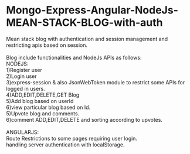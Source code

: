 # Mongo-Express-Angular-NodeJs-MEAN-STACK-BLOG-with-auth
Mean stack blog with authentication and session management and restricting apis based on session.<br />
<br />
Blog include functionalities and NodeJs APIs as follows:<br />
NODEJS:<br />
1)Register user<br />
2)Login user<br />
3)express-session & also JsonWebToken module to restrict some APIs for logged in users.<br />
4)ADD,EDIT,DELETE,GET Blog<br />
5)Add blog based on userId<br />
6)view particular blog based on Id.<br />
5)Upvote blog and comments.<br />
6)comment ADD,EDIT,DELETE and sorting according to upvotes.<br />
<br />
ANGULARJS:<br />
Route Restrictions to some pages requiring user login.<br />
handling server authentication with localStorage.<br />

